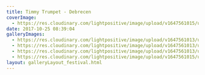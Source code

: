 ```yaml
---
title: Timmy Trumpet - Debrecen
coverImage:
  - https://res.cloudinary.com/lightpositive/image/upload/v1647561015/uploads/Timmy%20Trumpet%20-%20Debrecen/wim.jpg
date: 2017-10-25 08:39:04
galleryImages: 
  - https://res.cloudinary.com/lightpositive/image/upload/v1647561013/uploads/Timmy%20Trumpet%20-%20Debrecen/wim3.jpg
  - https://res.cloudinary.com/lightpositive/image/upload/v1647561013/uploads/Timmy%20Trumpet%20-%20Debrecen/wim2.jpg
  - https://res.cloudinary.com/lightpositive/image/upload/v1647561013/uploads/Timmy%20Trumpet%20-%20Debrecen/wim1.jpg
  - https://res.cloudinary.com/lightpositive/image/upload/v1647561015/uploads/Timmy%20Trumpet%20-%20Debrecen/wim.jpg
layout: galleryLayout_festival.html
---
```


